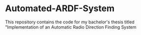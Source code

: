 # Automated-ARDF-System
This repository contains the code for my bachelor's thesis titled "Implementation of an Automatic Radio Direction Finding System
